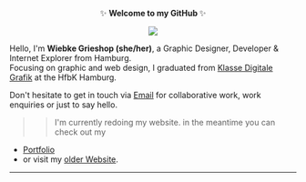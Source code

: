<p align="center">  
 ✨ <b> Welcome to my GitHub </b>✨ </p>
  
<p align="center">  <img src="https://media.giphy.com/media/3oEduPYHQCqxnwGeQw/giphy.gif" /> 

 </p>
 




 



Hello, I'm **Wiebke Grieshop (she/her)**, a Graphic Designer, Developer & Internet Explorer from Hamburg.  
Focusing on graphic and web design, I graduated from [ Klasse Digitale Grafik](https://digitale-grafik.com/) at the HfbK Hamburg.  



Don't hesitate to get in touch via [Email](mailto:hallo@wiebkegrieshop.com) for collaborative work, work enquiries or just to say hello. 

>> I'm currently redoing my website. in the meantime you can check out my 
 - [Portfolio](https://wiebkegrieshop.com/portfolio.pdf) 
 - or visit my [older Website](https://wiebkegrieshop.com/older). 


***
